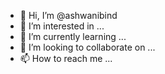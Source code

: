 - 👋 Hi, I’m @ashwanibind
- 👀 I’m interested in ...
- 🌱 I’m currently learning ...
- 💞️ I’m looking to collaborate on ...
- 📫 How to reach me ...

<!---
ashwanibind/ashwanibind is a ✨ special ✨ repository because its `README.md` (this file) appears on your GitHub profile.
You can click the Preview link to take a look at your changes.
--->
